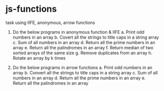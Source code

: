 # js-functions
task using IIFE, anonymous, arrow functions

1. Do the below programs in anonymous function & lIFE
 a. Print odd numbers in an array
 b. Covert all the strings to title caps in a string array
 c. Sum of all numbers in an array
 d. Return all the prime numbers in an array
 e. Return all the palindromes in an array
 f. Return median of two sorted arrays of the same size
 g. Remove duplicates from an array
 h. Rotate an array by k times
 
2. Do the below programs in arrow functions
 a. Print odd numbers in an array
 b. Convert all the strings to title caps in a string array
 c. Sum of all numbers in an array
 d. Return all the prime numbers in an array
 e. Return all the palindromes in an array
